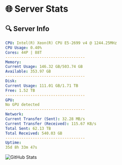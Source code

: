# 🌐 Server Stats
## 🔍 Server Info
```yaml
CPU: Intel(R) Xeon(R) CPU E5-2699 v4 @ 1244.25MHz
CPU Usage: 0.40%
Cores: 44P | 88T
-----------------------------------
Memory:
Current Usage: 146.32 GB/503.74 GB
Available: 353.97 GB
-----------------------------------
Disk:
Current Usage: 111.01 GB/1.71 TB
Free: 1.52 TB
-----------------------------------
GPU:
No GPU detected
-----------------------------------
Network:
Current Transfer (Sent): 32.28 MB/s
Current Transfer (Received): 115.67 KB/s
Total Sent: 62.13 TB
Total Received: 540.03 GB
-----------------------------------
Uptime:
35d 8h 33m 47s
```
![GitHub Stats](https://img.shields.io/badge/Updated-2025-04-12_05:56:36-blue)